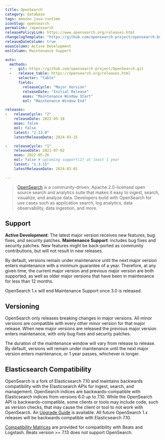 ```yaml
---
title: OpenSearch
category: database
tags: amazon java-runtime
iconSlug: opensearch
permalink: /opensearch
releasePolicyLink: https://www.opensearch.org/releases.html
changelogTemplate: "https://github.com/opensearch-project/opensearch-build/blob/main/release-notes/opensearch-release-notes-__LATEST__.md"
releaseDateColumn: true
eoasColumn: Active Development
eolColumn: Maintenance Support

auto:
  methods:
  -   git: https://github.com/opensearch-project/OpenSearch.git
  -   release_table: https://opensearch.org/releases.html
      selector: "table"
      fields:
        releaseCycle: "Major Version"
        releaseDate: "Initial Release"
        eoas: "Maintenance Window Start"
        eol: "Maintenance Window End"

releases:
-   releaseCycle: "2"
    releaseDate: 2022-05-18
    eoas: false
    eol: false
    latest: "2.13.0"
    latestReleaseDate: 2024-03-25

-   releaseCycle: "1"
    releaseDate: 2021-07-02
    eoas: 2022-05-26
    eol: false # upcoming support(2) at least 1 year
    latest: "1.3.15"
    latestReleaseDate: 2024-03-01

---
```


> [OpenSearch](https://opensearch.org/) is a community-driven, Apache 2.0-licensed open source
> search and analytics suite that makes it easy to ingest, search, visualize, and analyze data.
> Developers build with OpenSearch for use cases such as application search, log analytics, data
> observability, data ingestion, and more.

## Support

**Active Development**: The latest major version receives new features, bug fixes, and security patches.
**Maintenance Support**: includes bug fixes and security patches. New features might be back-ported as
  community contributions, but will not result in new releases.

By default, versions remain under maintenance until the next major version enters maintenance with
a minimum guarantee of a year. Therefore, at any given time, the current major version and previous
major version are both supported, as well as older major versions that have been in maintenance
for less than 12 months.

OpenSearch 1.x will end Maintenance Support once 3.0 is released.

## Versioning

OpenSearch only releases breaking changes in major versions. All minor versions are compatible with
every other minor version for that major release. When new major versions are released the previous
major version enters maintenance, with only bug fixes and security patches.

The duration of the maintenance window will vary from release to release. By default, versions will
remain under maintenance until the next major version enters maintenance, or 1 year passes,
whichever is longer.

## Elasticsearch Compatibility

OpenSearch is a fork of Elasticsearch 7.10 and maintains backwards compatibility with the
Elasticsearch APIs for ingest, search, and management. OpenSearch indices are backwards-compatible
with Elasticsearch indices from versions 6.0 up to 7.10. While the OpenSearch API is
backwards-compatible, some clients or tools may include code, such as version checks, that may
cause the client or tool to not work with OpenSearch. An [Upgrade Guide](https://opensearch.org/faq/#q3.1)
is available. All future OpenSearch 1.x releases will be backwards compatible with Elasticsearch
7.10.

[Compatibility Matrices](https://opensearch.org/docs/latest/clients/agents-and-ingestion-tools/index/#compatibility-matrices)
are provided for compatibility with Beats and Logstash. Beats version >= 7.13 does not support
OpenSearch.
